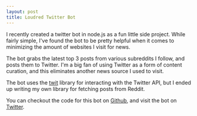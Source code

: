 ```yaml
---
layout: post
title: Loudred Twitter Bot
---
```

I recently created a twitter bot in node.js as a fun little side project. While
fairly simple, I've found the bot to be pretty helpful when it comes to
minimizing the amount of websites I visit for news.

The bot grabs the latest top 3 posts from various subreddits I follow, and
posts them to Twitter. I'm a big fan of using Twitter as a form of content
curation, and this eliminates another news source I used to visit.

The bot uses the [twit](https://github.com/ttezel/twit) library for interacting
with the Twitter API, but I ended up writing my own library for fetching posts
from Reddit.

You can checkout the code for this bot on
[Github](https://github.com/mockra/loudred), and visit the bot on
[Twitter](https://twitter.com/loudred_).
